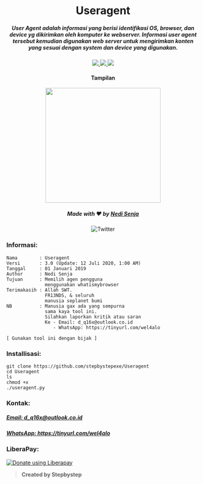 <h1 align="center">Useragent</h1>
<h5 align="center">User Agent adalah informasi yang berisi identifikasi OS, browser, dan device yg dikirimkan oleh komputer ke webserver. Informasi user agent tersebut kemudian digunakan web server untuk mengirimkan konten yang sesuai dengan system dan device yang digunakan.</h5>

<p align="center">
  <a href="https://www.python.org">
    <img src="https://img.shields.io/badge/Language-Python3-blue.svg">
  </a>
  <a href="https://github.com/stepbystepexe/Useragent/blob/master/LICENSE">
    <img src="https://img.shields.io/badge/License-MIT-red.svg">
  </a>
  <a href="https://opensource.org">
    <img src="https://img.shields.io/badge/Open%20Source-●-success.svg">
  </a>
</p>

<h4 align="center">Tampilan</h4>
<p align="center">
  <img src="https://github.com/stepbystepexe/Useragent/blob/master/Skrinsut.png" width="300">
</a></p>

<h5>
<p align="center">
  Made with ❤️ by <a href="https://github.com/stepbystepexe">Nedi Senja</a>
</h5>
</p>

<p align="center">
 <img src="https://img.shields.io/twitter/url?url=https%3A%2F%2Fgithub.com%2Stepbystepexe%2FUseragent" alt="Twitter">
</p>

### Informasi:
```text
Nama        : Useragent
Versi       : 3.0 (Update: 12 Juli 2020, 1:00 AM)
Tanggal     : 01 Januari 2019
Author      : Nedi Senja
Tujuan      : Memilih agen pengguna
              menggunakan whatismybrowser
Terimakasih : Allah SWT.
              FR13NDS, & seluruh
              manusia seplanet bumi
NB          : Manusia gax ada yang sempurna
              sama kaya tool ini.
              Silahkan laporkan kritik atau saran
              Ke - Email: d_q16x@outlook.co.id
                 - WhatsApp: https://tinyurl.com/wel4alo

[ Gunakan tool ini dengan bijak ]
```

### Installisasi:
```text
git clone https://github.com/stepbystepexe/Useragent
cd Useragent
ls
chmod +x
./useragent.py
```
### Kontak:

<h5> <a href="http://d_q16x@outlook.co.id">Email: d_q16x@outlook.co.id</a>
</h5>
<h5> <a href="https://tinyurl.com/wel4alo">WhatsApp: https://tinyurl.com/wel4alo</a>
</h5>

### LiberaPay:
<noscript><a href="https://liberapay.com/stepbystepexe/donate"><img alt="Donate using Liberapay" src="https://liberapay.com/assets/widgets/donate.svg"></a></noscript>

>**Created by Stepbystep**
